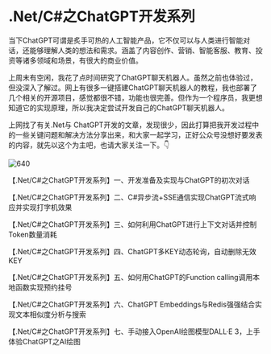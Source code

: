 # .Net/C#之ChatGPT开发系列

当下ChatGPT可谓是炙手可热的人工智能产品，它不仅可以与人类进行智能对话，还能够理解人类的想法和需求。涵盖了内容创作、营销、智能客服、教育、投资等诸多领域和场景，有很大的商业价值。

上周末有空闲，我花了点时间研究了ChatGPT聊天机器人。虽然之前也体验过，但没深入了解过。网上有很多一键搭建ChatGPT聊天机器人的教程，我也部署了几个相关的开源项目，感觉都很不错，功能也很完善。但作为一个程序员，我更想知道它的实现原理，所以我决定尝试开发自己的ChatGPT聊天机器人。

上网找了有关.Net与 ChatGPT开发的文章，发现很少，因此打算把我开发过程中的一些关键问题和解决方法分享出来，和大家一起学习，正好公众号没想好要发表的内容，就先以这个为主吧，也请大家关注一下。👇

![640](https://github.com/ynanech/ChatGPT.Demo/assets/20282409/45fba5fd-3e3f-4fda-b69c-61a0304c00b2)


【.Net/C#之ChatGPT开发系列】一、开发准备及实现与ChatGPT的初次对话

【.Net/C#之ChatGPT开发系列】二、C#异步流+SSE通信实现ChatGPT流式响应并实现打字机效果

【.Net/C#之ChatGPT开发系列】三、如何利用ChatGPT进行上下文对话并控制Token数量消耗

【.Net/C#之ChatGPT开发系列】四、ChatGPT多KEY动态轮询，自动删除无效KEY

【.Net/C#之ChatGPT开发系列】五、如何用ChatGPT的Function calling调用本地函数实现预约挂号

【.Net/C#之ChatGPT开发系列】六、ChatGPT Embeddings与Redis强强结合实现文本相似度分析与搜索

【.Net/C#之ChatGPT开发系列】七、手动接入OpenAI绘图模型DALL·E 3，上手体验ChatGPT之AI绘图

